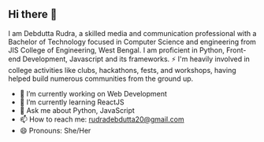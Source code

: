 ## Hi there 👋

I am Debdutta Rudra, a skilled media and communication professional with a Bachelor of Technology focused in Computer Science and engineering from JIS College of Engineering, West Bengal. I am proficient in Python, Front-end Development, Javascript and its frameworks. ⚡ I'm heavily involved in college activities like clubs, hackathons, fests, and workshops, having helped build numerous communities from the ground up.

- 🔭 I’m currently working on Web Development
- 🌱 I’m currently learning ReactJS
- 💬 Ask me about Python, JavaScript
- 📫 How to reach me: rudradebdutta20@gmail.com
- 😄 Pronouns: She/Her

